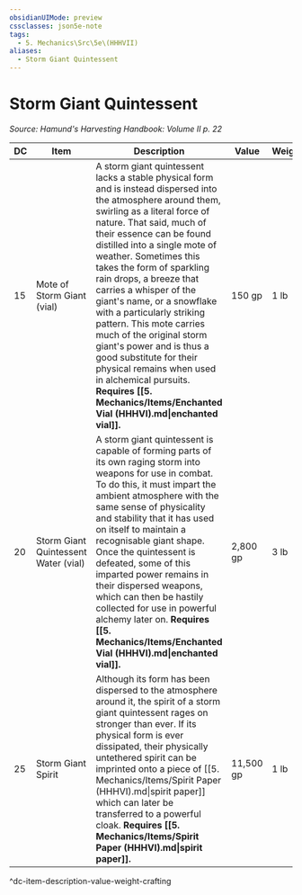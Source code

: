 ```yaml
---
obsidianUIMode: preview
cssclasses: json5e-note
tags:
  - 5. Mechanics\Src\5e\(HHHVII)
aliases:
  - Storm Giant Quintessent
---
```

# Storm Giant Quintessent
*Source: Hamund's Harvesting Handbook: Volume II p. 22* 

| DC | Item | Description | Value | Weight | Crafting |
|----|------|-------------|-------|--------|----------|
| 15 | Mote of Storm Giant (vial) | A storm giant quintessent lacks a stable physical form and is instead dispersed into the atmosphere around them, swirling as a literal force of nature. That said, much of their essence can be found distilled into a single mote of weather. Sometimes this takes the form of sparkling rain drops, a breeze that carries a whisper of the giant's name, or a snowflake with a particularly striking pattern. This mote carries much of the original storm giant's power and is thus a good substitute for their physical remains when used in alchemical pursuits. **Requires [[5. Mechanics/Items/Enchanted Vial (HHHVI).md\|enchanted vial]].** | 150 gp | 1 lb | [[5. Mechanics/Items/Potion Of Storm Giant Strength.md\|Potion of Storm Giant Strength]] |
| 20 | Storm Giant Quintessent Water (vial) | A storm giant quintessent is capable of forming parts of its own raging storm into weapons for use in combat. To do this, it must impart the ambient atmosphere with the same sense of physicality and stability that it has used on itself to maintain a recognisable giant shape. Once the quintessent is defeated, some of this imparted power remains in their dispersed weapons, which can then be hastily collected for use in powerful alchemy later on. **Requires [[5. Mechanics/Items/Enchanted Vial (HHHVI).md\|enchanted vial]].** | 2,800 gp | 3 lb | [[5. Mechanics/Items/Flask Of Storms (HHHVII).md\|Flask of Storms]] |
| 25 | Storm Giant Spirit | Although its form has been dispersed to the atmosphere around it, the spirit of a storm giant quintessent rages on stronger than ever. If its physical form is ever dissipated, their physically untethered spirit can be imprinted onto a piece of [[5. Mechanics/Items/Spirit Paper (HHHVI).md\|spirit paper]] which can later be transferred to a powerful cloak. **Requires [[5. Mechanics/Items/Spirit Paper (HHHVI).md\|spirit paper]].** | 11,500 gp | 1 lb | [[5. Mechanics/Items/Cloak Of The Storm Spirit (HHHVII).md\|Cloak of the Storm Spirit]] |
^dc-item-description-value-weight-crafting
